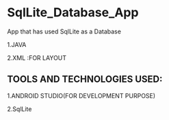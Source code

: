 # SqlLite_Database_App
App that has used SqlLite as a Database 

1.JAVA


2.XML :FOR LAYOUT

                                                                         
                                                                         
<h2>TOOLS AND TECHNOLOGIES USED:</h2>



1.ANDROID STUDIO(FOR DEVELOPMENT PURPOSE)



2.SqlLite
